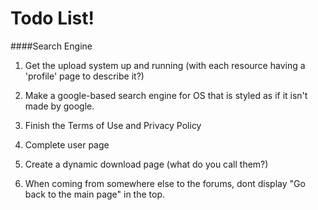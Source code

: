 # Todo List!
####Search Engine
1) Get the upload system up and running (with each resource having a 'profile' page to describe it?)

2) Make a google-based search engine for OS that is styled as if it isn't made by google.

3) Finish the Terms of Use and Privacy Policy

4) Complete user page

5) Create a dynamic download page (what do you call them?)

6) When coming from somewhere else to the forums, dont display "Go back to the main page" in the top.